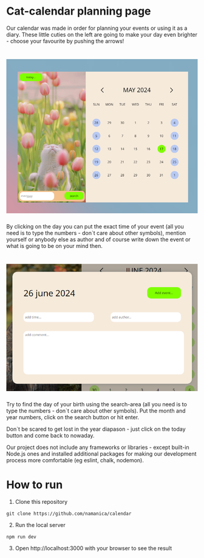 # Cat-calendar planning page

Our calendar was made in order for planning your events or using it as a diary. These little cuties on the left are going to make your day even brighter - choose your favourite by pushing the arrows!

![The whole roject preview](images/preview.png)
===

By clicking on the day you can put the exact time of your event (all you need is to type the numbers - don`t care about other symbols), mention yourself or anybody else as author and of course write down the event or what is going to be on your mind then.

![The whole roject preview](images/pop-up-preview.png)
===

Try to find the day of your birth using the search-area (all you need is to type the numbers - don`t care about other symbols). Put the month and year numbers, click on the search button or hit enter.

Don`t be scared to get lost in the year diapason - just click on the today button and come back to nowaday.

Our project does not include any frameworks or libraries - except built-in Node.js ones and installed additional packages for making our development process more comfortable (eg eslint, chalk, nodemon).

# How to run

1. Clone this repository
```
git clone https://github.com/namanica/calendar
```
2. Run the local server
```
npm run dev
```
3. Open http://localhost:3000 with your browser to see the result
